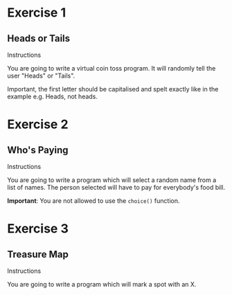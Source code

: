 # Exercise 1
## Heads or Tails

Instructions

You are going to write a virtual coin toss program. It will randomly tell the user "Heads" or "Tails".

Important, the first letter should be capitalised and spelt exactly like in the example e.g. Heads, not heads.


# Exercise 2
## Who's Paying

Instructions

You are going to write a program which will select a random name from a list of names. The person selected will have to pay for everybody's food bill.

**Important**: You are not allowed to use the `choice()` function.

# Exercise 3
## Treasure Map


Instructions

You are going to write a program which will mark a spot with an X.
